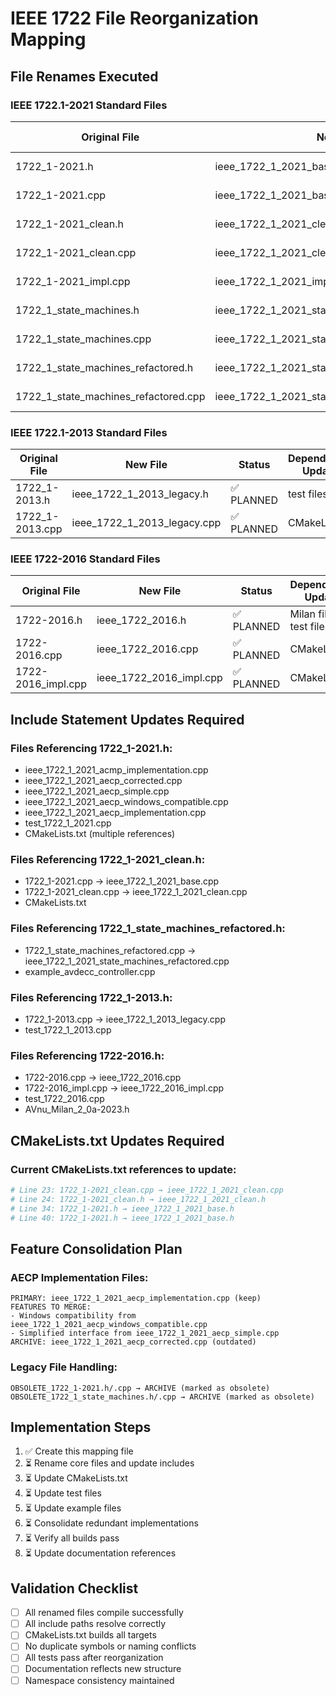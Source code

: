 # IEEE 1722 File Reorganization Mapping

## File Renames Executed

### IEEE 1722.1-2021 Standard Files
| Original File | New File | Status | Dependencies Updated |
|--------------|----------|--------|---------------------|
| 1722_1-2021.h | ieee_1722_1_2021_base.h | ✅ PLANNED | CMakeLists.txt, *.cpp files |
| 1722_1-2021.cpp | ieee_1722_1_2021_base.cpp | ✅ PLANNED | CMakeLists.txt |
| 1722_1-2021_clean.h | ieee_1722_1_2021_clean.h | ✅ PLANNED | CMakeLists.txt, *.cpp files |
| 1722_1-2021_clean.cpp | ieee_1722_1_2021_clean.cpp | ✅ PLANNED | CMakeLists.txt |
| 1722_1-2021_impl.cpp | ieee_1722_1_2021_impl.cpp | ✅ PLANNED | CMakeLists.txt |
| 1722_1_state_machines.h | ieee_1722_1_2021_state_machines.h | ✅ PLANNED | CMakeLists.txt, example files |
| 1722_1_state_machines.cpp | ieee_1722_1_2021_state_machines.cpp | ✅ PLANNED | CMakeLists.txt |
| 1722_1_state_machines_refactored.h | ieee_1722_1_2021_state_machines_refactored.h | ✅ PLANNED | example files |
| 1722_1_state_machines_refactored.cpp | ieee_1722_1_2021_state_machines_refactored.cpp | ✅ PLANNED | CMakeLists.txt |

### IEEE 1722.1-2013 Standard Files  
| Original File | New File | Status | Dependencies Updated |
|--------------|----------|--------|---------------------|
| 1722_1-2013.h | ieee_1722_1_2013_legacy.h | ✅ PLANNED | test files |
| 1722_1-2013.cpp | ieee_1722_1_2013_legacy.cpp | ✅ PLANNED | CMakeLists.txt |

### IEEE 1722-2016 Standard Files
| Original File | New File | Status | Dependencies Updated |
|--------------|----------|--------|---------------------|
| 1722-2016.h | ieee_1722_2016.h | ✅ PLANNED | Milan files, test files |
| 1722-2016.cpp | ieee_1722_2016.cpp | ✅ PLANNED | CMakeLists.txt |
| 1722-2016_impl.cpp | ieee_1722_2016_impl.cpp | ✅ PLANNED | CMakeLists.txt |

## Include Statement Updates Required

### Files Referencing 1722_1-2021.h:
- ieee_1722_1_2021_acmp_implementation.cpp
- ieee_1722_1_2021_aecp_corrected.cpp  
- ieee_1722_1_2021_aecp_simple.cpp
- ieee_1722_1_2021_aecp_windows_compatible.cpp
- ieee_1722_1_2021_aecp_implementation.cpp
- test_1722_1_2021.cpp
- CMakeLists.txt (multiple references)

### Files Referencing 1722_1-2021_clean.h:
- 1722_1-2021.cpp → ieee_1722_1_2021_base.cpp
- 1722_1-2021_clean.cpp → ieee_1722_1_2021_clean.cpp
- CMakeLists.txt

### Files Referencing 1722_1_state_machines_refactored.h:
- 1722_1_state_machines_refactored.cpp → ieee_1722_1_2021_state_machines_refactored.cpp
- example_avdecc_controller.cpp

### Files Referencing 1722_1-2013.h:
- 1722_1-2013.cpp → ieee_1722_1_2013_legacy.cpp
- test_1722_1_2013.cpp

### Files Referencing 1722-2016.h:
- 1722-2016.cpp → ieee_1722_2016.cpp
- 1722-2016_impl.cpp → ieee_1722_2016_impl.cpp
- test_1722_2016.cpp
- AVnu_Milan_2_0a-2023.h

## CMakeLists.txt Updates Required

### Current CMakeLists.txt references to update:
```cmake
# Line 23: 1722_1-2021_clean.cpp → ieee_1722_1_2021_clean.cpp
# Line 24: 1722_1-2021_clean.h → ieee_1722_1_2021_clean.h
# Line 34: 1722_1-2021.h → ieee_1722_1_2021_base.h
# Line 40: 1722_1-2021.h → ieee_1722_1_2021_base.h
```

## Feature Consolidation Plan

### AECP Implementation Files:
```
PRIMARY: ieee_1722_1_2021_aecp_implementation.cpp (keep)
FEATURES TO MERGE:
- Windows compatibility from ieee_1722_1_2021_aecp_windows_compatible.cpp
- Simplified interface from ieee_1722_1_2021_aecp_simple.cpp
ARCHIVE: ieee_1722_1_2021_aecp_corrected.cpp (outdated)
```

### Legacy File Handling:
```
OBSOLETE_1722_1-2021.h/.cpp → ARCHIVE (marked as obsolete)
OBSOLETE_1722_1_state_machines.h/.cpp → ARCHIVE (marked as obsolete)
```

## Implementation Steps

1. ✅ Create this mapping file
2. ⏳ Rename core files and update includes
3. ⏳ Update CMakeLists.txt 
4. ⏳ Update test files
5. ⏳ Update example files
6. ⏳ Consolidate redundant implementations
7. ⏳ Verify all builds pass
8. ⏳ Update documentation references

## Validation Checklist

- [ ] All renamed files compile successfully
- [ ] All include paths resolve correctly
- [ ] CMakeLists.txt builds all targets
- [ ] No duplicate symbols or naming conflicts
- [ ] All tests pass after reorganization
- [ ] Documentation reflects new structure
- [ ] Namespace consistency maintained
